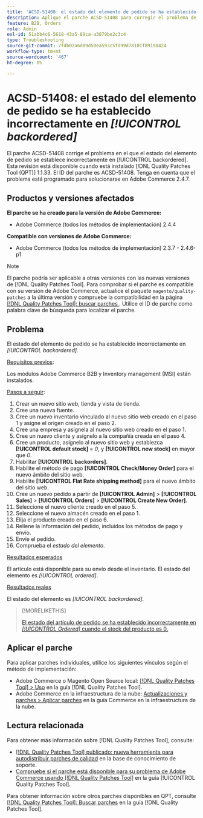 ```yaml
---
title: 'ACSD-51408: el estado del elemento de pedido se ha establecido incorrectamente en [!UICONTROL backordered]'
description: Aplique el parche ACSD-51408 para corregir el problema de Adobe Commerce en el que el estado del elemento de pedido está establecido incorrectamente en [!UICONTROL backordered].
feature: B2B, Orders
role: Admin
exl-id: 51abb4c6-5618-43a5-89ca-a3879be2c3c4
type: Troubleshooting
source-git-commit: 7fdb02a6d89d50ea593c5fd99d78101f89198424
workflow-type: tm+mt
source-wordcount: '467'
ht-degree: 0%

---
```


# ACSD-51408: el estado del elemento de pedido se ha establecido incorrectamente en *[!UICONTROL backordered]*

El parche ACSD-51408 corrige el problema en el que el estado del elemento de pedido se establece incorrectamente en [!UICONTROL backordered]. Esta revisión está disponible cuando está instalado [!DNL Quality Patches Tool (QPT)] 1.1.33. El ID del parche es ACSD-51408. Tenga en cuenta que el problema está programado para solucionarse en Adobe Commerce 2.4.7.

## Productos y versiones afectados

**El parche se ha creado para la versión de Adobe Commerce:**

* Adobe Commerce (todos los métodos de implementación) 2.4.4

**Compatible con versiones de Adobe Commerce:**

* Adobe Commerce (todos los métodos de implementación) 2.3.7 - 2.4.6-p1

>[!NOTE]
>
>El parche podría ser aplicable a otras versiones con las nuevas versiones de [!DNL Quality Patches Tool]. Para comprobar si el parche es compatible con su versión de Adobe Commerce, actualice el paquete `magento/quality-patches` a la última versión y compruebe la compatibilidad en la página [[!DNL Quality Patches Tool]: buscar parches &#x200B;](https://experienceleague.adobe.com/tools/commerce-quality-patches/index.html?lang=es). Utilice el ID de parche como palabra clave de búsqueda para localizar el parche.

## Problema

El estado del elemento de pedido se ha establecido incorrectamente en *[!UICONTROL backordered]*.

<u>Requisitos previos</u>:

Los módulos Adobe Commerce B2B y Inventory management (MSI) están instalados.

<u>Pasos a seguir</u>:

1. Crear un nuevo sitio web, tienda y vista de tienda.
1. Cree una nueva fuente.
1. Cree un nuevo inventario vinculado al nuevo sitio web creado en el paso 1 y asigne el origen creado en el paso 2.
1. Cree una empresa y asígnela al nuevo sitio web creado en el paso 1.
1. Cree un nuevo cliente y asígnelo a la compañía creada en el paso 4.
1. Cree un producto, asígnelo al nuevo sitio web y establezca **[!UICONTROL default stock]** = *0*, y **[!UICONTROL new stock]** en mayor que *0*.
1. Habilitar **[!UICONTROL backorders]**.
1. Habilite el método de pago **[!UICONTROL Check/Money Order]** para el nuevo ámbito del sitio web.
1. Habilite **[!UICONTROL Flat Rate shipping method]** para el nuevo ámbito del sitio web.
1. Cree un nuevo pedido a partir de **[!UICONTROL Admin]** > **[!UICONTROL Sales]** > **[!UICONTROL Orders]** > **[!UICONTROL Create New Order]**.
1. Seleccione el nuevo cliente creado en el paso 5.
1. Seleccione el nuevo almacén creado en el paso 1.
1. Elija el producto creado en el paso 6.
1. Rellene la información del pedido, incluidos los métodos de pago y envío.
1. Envíe el pedido.
1. Comprueba el *estado del elemento*.

<u>Resultados esperados</u>

El artículo está disponible para su envío desde el inventario. El estado del elemento es *[!UICONTROL ordered]*.

<u>Resultados reales</u>

El estado del elemento es *[!UICONTROL backordered]*.

>[!MORELIKETHIS]
>
>[El estado del artículo de pedido se ha establecido incorrectamente en *[!UICONTROL Ordered]* cuando el stock del producto es 0.](/help/tools/quality-patches-tool/patches-available-in-qpt/v1-1-33/acsd-51735-order-item-status-incorrectly-set.md)

## Aplicar el parche

Para aplicar parches individuales, utilice los siguientes vínculos según el método de implementación:

* Adobe Commerce o Magento Open Source local: [[!DNL Quality Patches Tool] > Uso](/help/tools/quality-patches-tool/usage.md) en la guía [!DNL Quality Patches Tool].
* Adobe Commerce en la infraestructura de la nube: [Actualizaciones y parches > Aplicar parches](https://experienceleague.adobe.com/docs/commerce-cloud-service/user-guide/develop/upgrade/apply-patches.html?lang=es) en la guía Commerce en la infraestructura de la nube.

## Lectura relacionada

Para obtener más información sobre [!DNL Quality Patches Tool], consulte:

* [[!DNL Quality Patches Tool] publicado: nueva herramienta para autodistribuir parches de calidad](https://experienceleague.adobe.com/es/docs/commerce-operations/tools/quality-patches-tool/quality-patches-tool-to-self-serve-quality-patches) en la base de conocimiento de soporte.
* [Compruebe si el parche está disponible para su problema de Adobe Commerce usando [!DNL Quality Patches Tool]](/help/tools/quality-patches-tool/patches-available-in-qpt/check-patch-for-magento-issue-with-magento-quality-patches.md) en la guía [!UICONTROL Quality Patches Tool].


Para obtener información sobre otros parches disponibles en QPT, consulte [[!DNL Quality Patches Tool]: Buscar parches](https://experienceleague.adobe.com/tools/commerce-quality-patches/index.html?lang=es) en la guía [!DNL Quality Patches Tool].
